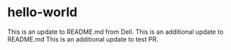 # hello-world


This is an update to README.md from Dell.
This is an additional update to README.md
This is an additional update to test PR.





